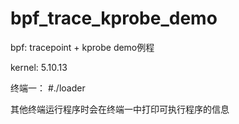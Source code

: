 # bpf_trace_kprobe_demo
bpf: tracepoint + kprobe demo例程

kernel: 5.10.13

终端一：
 #./loader
 
 其他终端运行程序时会在终端一中打印可执行程序的信息
